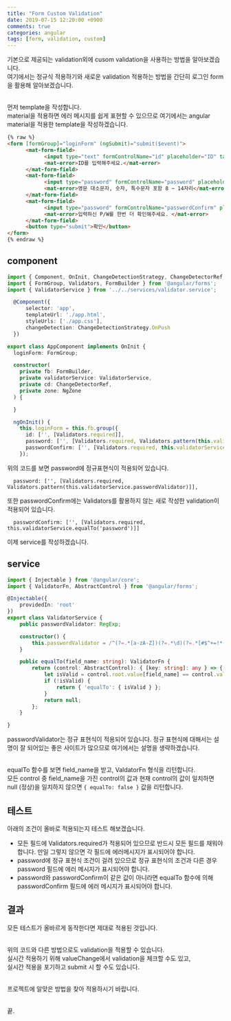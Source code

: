 ```yaml
---
title: "Form Custom Validation"
date: 2019-07-15 12:20:00 +0900
comments: true
categories: angular
tags: [form, validation, custom]
---
```



기본으로 제공되는 validation외에 cusom validation을 사용하는 방법을 알아보겠습니다.<br>
여기에서는 정규식 적용하기와 새로운 validation 적용하는 방법을 간단히 로그인 form을 활용해 알아보겠습니다.<br><br>



먼저 template을 작성합니다.<br>
material을 적용하면 에러 메시지를 쉽게 표현할 수 있으므로 여기에서는 angular material을 적용한 template을 작성하겠습니다.

```html
{% raw %}
<form [formGroup]="loginForm" (ngSubmit)="submit($event)">
      <mat-form-field>
            <input type="text" formControlName="id" placeholder="ID" tabindex="1" />
            <mat-error>ID를 입력해주세요.</mat-error>
      </mat-form-field>
      <mat-form-field>
            <input type="password" formControlName="password" placeholder="로그인 p/w 재설정" tabindex="4" />
            <mat-error>영문 대소문자, 숫자, 특수문자 포함 8 ~ 14자리</mat-error>
      </mat-form-field>
      <mat-form-field>
            <input type="password" formControlName="passwordConfirm" placeholder="P/W를 한번 더 입력하세요." tabindex="5" />
            <mat-error>입력하신 P/W를 한번 더 확인해주세요. </mat-error>
      </mat-form-field>
      <button type="submit">확인</button>
</form>
{% endraw %}
```

## component

```ts
import { Component, OnInit, ChangeDetectionStrategy, ChangeDetectorRef, NgZone } from '@angular/core';
import { FormGroup, Validators, FormBuilder } from '@angular/forms';
import { ValidatorService } from '../../services/validator.service';

  @Component({
      selector: 'app',
      templateUrl: './app.html',
      styleUrls: ['./app.css'],
      changeDetection: ChangeDetectionStrategy.OnPush
  })

export class AppComponent implements OnInit {
  loginForm: FormGroup;

  constructor(
    private fb: FormBuilder,
    private validatorService: ValidatorService,
    private cd: ChangeDetectorRef,
    private zone: NgZone
  ) {

  }

  ngOnInit() {
    this.loginForm = this.fb.group({
      id: ['', [Validators.required]],
      password: ['', [Validators.required, Validators.pattern(this.validatorService.passwordValidator)]],
      passwordConfirm: ['', [Validators.required, this.validatorService.equalTo('password')]]
    });
```

위의 코드를 보면 password에 정규표현식이 적용되어 있습니다.

      password: ['', [Validators.required, Validators.pattern(this.validatorService.passwordValidator)]],


또한 passwordConfirm에는 Validators를 활용하지 않는 새로 작성한 validation이 적용되어 있습니다.

      passwordConfirm: ['', [Validators.required, this.validatorService.equalTo('password')]]



이제 service를 작성하겠습니다.

## service

```ts
import { Injectable } from '@angular/core';
import { ValidatorFn, AbstractControl } from '@angular/forms';

@Injectable({
    providedIn: 'root'
})
export class ValidatorService {
    public passwordValidator: RegExp;

    constructor() {        
        this.passwordValidator = /^(?=.*[a-zA-Z])(?=.*\d)(?=.*[#$^+=!*()@%&]).[^/<>:\\]{6,12}$/;
    }

    public equalTo(field_name: string): ValidatorFn {
        return (control: AbstractControl): { [key: string]: any } => {
            let isValid = control.root.value[field_name] == control.value;
            if (!isValid) {
                return { 'equalTo': { isValid } };
            }
            return null;
        };
    }

}

```

passwordValidator는 정규 표현식이 적용되어 있습니다. 정규 표현식에 대해서는 설명이 잘 되어있는 좋은 사이트가 많으므로 여기에서는 설명을 생략하겠습니다.<br><br>

equalTo 함수를 보면 field_name을 받고, ValdatorFn 형식을 리턴합니다.<br>
모든 control 중 field_name을 가진 control의 값과 현재 control의 값이 일치하면 null (정상)을 일치하지 않으면 `{ equalTo: false }` 값을 리턴합니다.



## 테스트

아래의 조건이 올바로 적용되는지 테스트 해보겠습니다.
- 모든 필드에 Validators.required가 적용되어 있으므로 반드시 모든 필드를 채워야 합니다. 만일 그렇지 않으면 각 필드에 에러메시지가 표시되어야 합니다.
- password에 정규 표현식 조건이 걸려 있으므로 정규 표현식의 조건과 다른 경우 password 필드에 에러 메시지가 표시되어야 합니다.
- password와 passwordConfirm이 같은 값이 아니라면 equalTo 함수에 의해 passwordConfirm 필드에 에러 메시지가 표시되어야 합니다.



## 결과

모든 테스트가 올바르게 동작한다면 제대로 적용된 것입니다.<br><br>

위의 코드와 다른 방법으로도 validation을 적용할 수 있습니다.<br>
실시간 적용하기 위해 valueChange에서 validation을 체크할 수도 있고,<br>
실시간 적용을 포기하고 submit 시 할 수도 있습니다. <br><br>

프로젝트에 알맞은 방법을 찾아 적용하시기 바랍니다.<br><br>

끝.